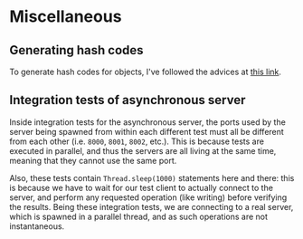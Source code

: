 # Miscellaneous


## Generating hash codes

To generate hash codes for objects, I've followed the advices at [this link](https://stackoverflow.com/questions/113511#answer-113600).


## Integration tests of asynchronous server

Inside integration tests for the asynchronous server, the ports used by the server being spawned from within each
different test must all be different from each other (i.e. `8000`, `8001`, `8002`, etc.). This is because tests are
executed in parallel, and thus the servers are all living at the same time, meaning that they cannot use the same
port.

Also, these tests contain `Thread.sleep(1000)` statements here and there: this is because we have to wait for our test
client to actually connect to the server, and perform any requested operation (like writing) before verifying the
results. Being these integration tests, we are connecting to a real server, which is spawned in a parallel thread, and
as such operations are not instantaneous.
